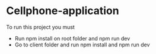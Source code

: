 # Cellphone-application

To run this project you must
- Run npm install on root folder and npm run dev
- Go to client folder and run npm install and npm run dev
  
